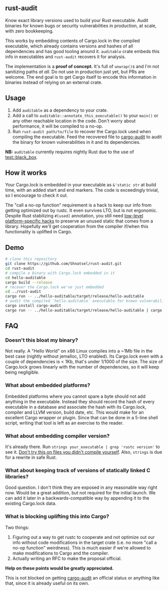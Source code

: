 ## rust-audit

Know exact library versions used to build your Rust executable. Audit binaries for known bugs or security vulnerabilities in production, at scale, with zero bookkeeping.

This works by embedding contents of Cargo.lock in the compiled executable, which already contains versions and hashes of all dependencies and has good tooling around it. `auditable` crate embeds this info in executables and `rust-audit` recovers it for analysis. 

The implementation is a **proof of concept.** It's full of `unwrap()`s and I'm not sanitizing paths *at all.* Do not use in production just yet, but PRs are welcome. The end goal is to get Cargo itself to encode this information in binaries instead of relying on an external crate.

## Usage

 1. Add `auditable` as a dependency to your crate. 
 1. Add a call to `auditable::annotate_this_executable()` to your `main()` or any other reachable location in the code. Don't worry about performance, it will be compiled to a no-op.
 1. Run `rust-audit path/to/file` to recover the Cargo.lock used when compiling the executable. Feed the recovered file to [cargo-audit](https://github.com/RustSec/cargo-audit) to audit the binary for known vulnerabilities in it and its dependencies. 

**NB:** `auditable` currently requires nightly Rust due to the use of [test::black_box](https://doc.rust-lang.org/1.1.0/test/fn.black_box.html).

## How it works

Your Cargo.lock is embedded in your executable as `&'static str` at build time, with an added start and end markers. The code is exceedingly trivial, so I encourage to check it out.

The "call a no-op function" requirement is a hack to keep our info from getting optimized out by rustc. It even survives LTO, but is not ergonomic. Despite Rust stabilizing `#[used]` annotation, you still need [low-level platform-specific hacks](https://github.com/rust-lang/rust/issues/47384) to preserve an unused static that comes from a library. Hopefully we'll get cooperation from the compiler if/when this functionality is uplifted in Cargo.

## Demo

```bash
# clone this repository
git clone https://github.com/Shnatsel/rust-audit.git
cd rust-audit
# compile a binary with Cargo.lock embedded in it
cd hello-auditable
cargo build --release
# recover the Cargo.lock we've just embedded
cd ../rust-audit
cargo run -- ../hello-auditable/target/release/hello-auditable
# audit the compiled `hello-auditable` executable for known vulnerabilities
cargo install cargo-audit
cargo run -- ../hello-auditable/target/release/hello-auditable | cargo audit -f /dev/stdin
```

## FAQ

### Doesn't this bloat my binary?

Not really. A "Hello World" on x86 Linux compiles into a ~1Mb file in the best case (nightly without jemalloc, LTO enabled). Its Cargo.lock even with a couple of dependencies is < 1Kb, that's under 1/1000 of the size. The size of Cargo.lock grows linearly with the number of dependencies, so it will keep being negligible.

### What about embedded platforms?

Embedded platforms where you cannot spare a byte should not add anything in the executable. Instead they should record the hash of every executable in a database and associate the hash with its Cargo.lock, compiler and LLVM version, build date, etc. This would make for an excellent Cargo wrapper or plugin. Since that can be done in a 5-line shell script, writing that tool is left as an exercise to the reader.

### What about embedding compiler version?

It's already there. Run `strings your_executable | grep 'rustc version'` to see it. [Don't try this on files you didn't compile yourself](https://lcamtuf.blogspot.com/2014/10/psa-dont-run-strings-on-untrusted-files.html). Also, `strings` is due for a rewrite in safe Rust.

### What about keeping track of versions of statically linked C libraries?

Good question. I don't think they are exposed in any reasonable way right now. Would be a great addition, but not required for the initial launch. We can add it later in a backwards-compatible way by appending it to the existing Cargo.lock data.

### What is blocking uplifting this into Cargo?

Two things:
 1. Figuring out a way to get rustc to cooperate and not optimize out our info without code modifications in the target crate (i.e. no more "call a no-op function" weirdness). This is much easier if we're allowed to make modifications to Cargo and the compiler.
 1. Actually writing an RFC to make the proposal official.

**Help on these points would be greatly appreciated.**

This is not blocked on getting [cargo-audit](https://github.com/RustSec/cargo-audit) an official status or anything like that, since it is already useful on its own.

